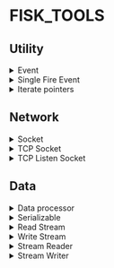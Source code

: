 # FISK_TOOLS
## Utility
<details id="event"> <summary>Event</summary>
 
 ```
 #include "tools/Event.h"
 fisk::tools::Event<...>
 ```
 Event utility, all callbacks needs to be unregistered before destruction of the event
 ___
 `EventReg Register(std::function<void(Args...)> aCallback)`  
 Registers a callback to be executed when the event fires  
 Returns an `EventReg` handle, destruct this to unregister
 ___
 `void Fire(Args... aArgs)`  
 Fires the event and calls all registered callbacks  
 `aArgs`: arguments to pass to all callbacks
 ___
</details>
<details id="single-fire-event"> <summary>Single Fire Event</summary>
 
 ```
 #include "tools/Event.h"
 fisk::tools::SingleFireEvent<...>
 ```
 Event that can only have one callback at a time and only calls the callback once unless manually re-registered, callback does not need to be unregistered before destruction
 ___
 `Register(std::function<void(Args...)> aCallback)`  
 Registers a callback to the event  
 ___
 `Fire(Args... aArgs)`  
 Calls the callback and unregisters it
 ___
</details>
<details id="iterate-pointers"> <summary>Iterate pointers</summary>
 
 ```
 #include "tools/Iterators.h"
 fisk::tools::IteratePointers<class>
 ```
 Utility to pass pair of pointers to places expecting single class with `begin()` and `end()` e.g. range-for
 ___
 **constructor**  
 `IteratePointers(T* aBegin, T* aEnd)`  
 `aBegin`: the begin pointer  
 `aEnd`: the end pointer
 ___
 `T* begin()`  
 Returns the begin pointer
 ___
 `T* end()`  
 Returns the end pointer
 ___
</details>
 
## Network
<details id="socket"> <summary>Socket</summary>
 
 ```
 #include "tools/Socket.h"
 fisk::tools::Socket
 ```
 A platform agnostic interface that holds and automatically closes a socket when destructed
</details>
<details id="tcp-socket"> <summary>TCP Socket</summary>
 
 ```
 #include "tools/TCPSocket.h"
 fisk::tools::TCPSocket
 ```
 A platform agnostic interface that allows interaction with a tcp socket

 ___
 **constructor**  
 `TCPSocket(std::shared_ptr<Socket> aSocket)`  
 Takes in an open and connected [socket](#socket) to use for communications
 ___
 `bool Update()`  
 Updates the socket, flushes any pending writes and reads any available data  
 Returns `true` if all is good and `false` if the socket is no longer useful and should be discarded
 ___
 `void Close()`  
 Closes the socket  
 ___
 `WriteStream& GetWriteStream()`  
 Returns a reference to the [write stream](#writestream), any data written to it will be sent over the socket
 ___
 `ReadStream GetReadStream()`  
 Returns a reference to the [read stream](#readstream), any data read from the socket will be available from here
 ___
 `Event<> OnDataAvailable`  
 This [event](#event) will be fired whenever there is new data on the readstream
 ___
 **Out of class**  
 `TCPSocket ConnectToTCPByName(const char* aName, const char* aServiceOrPort, std::chrono::microseconds aTimeout)`  
 Attempts to create a connection to `aName`  
 `aName`: the hostname or address of the target e.g `"localhost"`, `"192.168.0.1"`, `"8.8.8.8"`, or `"google.com"`  
 `aServiceOrPort`: the servicename or port of the the target e.g `"12345"`, `"http"`, `"80"`, or `"ssl"`  
 `aTimeout`: how long to try for  
 Returns a `TCPSocket`, if no connection could be made it still returns a valid `TCPSocket` but it will always return false from `Update()`
 ___
</details>
<details id="tcp-listen-socket"> <summary>TCP Listen Socket</summary>

 ```
 #include "tools/TCPListenSocket.h"
 fisk::tools::TCPListenSocket
 ```
 A platform agnostic TCP listen socket, Always listens on all available interfaces
 ___
 **constructor**  
 `TCPListenSocket(Port aPort)`  
 Takes in the port to bind to, if `TCPListenSocket::AnyPort` is specified the OS will determine which port to use
 ___
 `bool Update()`  
 Updates the socket checking for any pending connections  
 Returns `true` if all is good, `false` if the socket is no longer useful and should be discarded
 ___
 `Port GetPort()`  
 Returns the `Port` the socket is bound to, useful if `TCPListenSocket::AnyPort` was supplied in the constructor
 ___
 `Event<std::shared_ptr<TCPSocket>> OnNewConnection`  
 This [event](#event) is fired for each new connection
 ___
</details>
 
## Data
<details id="data-processor"> <summary>Data processor</summary>

 ```
 #include "tools/DataProcessor.h"
 fisk::tools::DataProcessor
 ```
 Interface for classes that implements utility to process objects  
 Handles: `uint8_t`, `int8_t`, `uint16_t`, `int16_t`, `uint32_t`, `int32_t`, `uint64_t`, `int64_t`, `std::string`, and anything that fulfills the [serializable](#serializable) concept
 ___
 `bool Process(T& aValue)`  
 Processes a value  
 `aValue`: A reference to the value to process  
 Returns `true` if it was successful `false` otherwise
 ___
</details>
<details id="serializable"> <summary>Serializable</summary>
 
 ```
 #include "tools/concepts.h"
 fisk::tools::Serializable
 ```
 **concept**  
 `true` if the type can be processed by a [data processor](#data-processor)
</details>
<details id="read-stream"> <summary>Read Stream</summary>

 ```
 #include "tools/Stream.h"
 fisk::tools::ReadStream
 ```
 Buffers a stream of data for reading
 ___
 `void AppendData(std::shared_ptr<StreamSegment> aData)`  
 Append some data to the stream
 ___
 `bool Read(uint8_t* aData, size_t aSize)`  
 Attempt to read some data from the stream and step the read offset forward  
 `aData`: the target buffer  
 `aSize`: the amount of data to read  
 Returns `true` if all the data could be read `false` otherwise
 ___
 `size_t Peek(uint8_t* aData, size_t aSize)`  
 Peek at some data in the stream, read offset remains unchanged  
 `aData`: the target buffer  
 `aSize`: the max amount of data to peek  
 Returns the amount of data that was copied into `aData` from the stream
 ___
 `void CommitRead()`  
 Commits the current read offset
 ___
 `void RestoreRead()`  
 Restores the read offset to the last time `CommitRead()` was called or to the start of stream if it hasn't been called yet
 ___
</details>
<details id="write-stream"> <summary>Write Stream</summary>
 
 ```
 #include "tools/Stream.h"
 fisk::tools::ReadStream
 ```
 Writes data into stream segments
 ___
 `void WriteData(const uint8_t* aData, size_t aSize)`  
 Writes data to the stream  
 `aData`: the data buffer  
 `aSize`: the amount of data to write
 ___
 `std::shared_ptr<StreamSegment> Get()`  
 Detach the current stream and restart the write stream  
 Returns a Linked list of [stream segments](#stream-segment) with all the data written to the stream since the last `Get()`
 ___
 `bool HasData()`  
 Returns `true` if there is data in the stream `false` otherwise
 ___
</details>
<details id="stream-reader"> <summary>Stream Reader</summary>

 ```
 #include "tools/StreamReader.h"
 fisk::tools::StreamReader
 ```
 Helps you read objects from a [read stream](#read-stream)  
 Implements the [Data Processor](#data-processor) interface
 ___
 **constructor**  
 `StreamReader(ReadStream& aReadStream)`  
 takes in the [stream](#read-stream) to read from
 ___
</details>
<details id="stream-writer"> <summary>Stream Writer</summary>
 
 ```
 #include "tools/StreamWriter.h"
 fisk::tools::StreamWriter
 ```
 Helps you write objects to a WriteStream  
 Implements the [Data Processor](#data-processor) interface
 ___
 **constructor**  
 `StreamWriter(WriteStream& aStream)`  
 Takes in the [stream](#write-stream) to write to
 ___
</details>


























